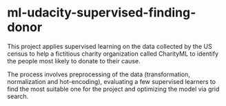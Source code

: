 # ml-udacity-supervised-finding-donor

This project applies supervised learning on the data collected by the US census to help a fictitious 
charity organization called CharityML to identify the people most likely to donate to their cause. 

The process involves preprocessing of the data (transformation, normalization and hot-encoding), 
evaluating a few supervised learners to find the most suitable one for the project and 
optimizing the model via grid search. 

